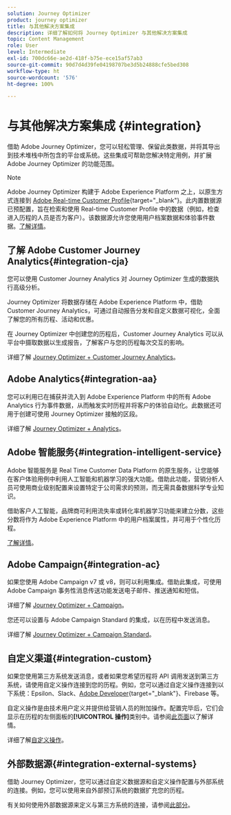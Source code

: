 ```yaml
---
solution: Journey Optimizer
product: journey optimizer
title: 与其他解决方案集成
description: 详细了解如何将 Journey Optimizer 与其他解决方案集成
topic: Content Management
role: User
level: Intermediate
exl-id: 700dc66e-ae2d-418f-b75e-ece15af57ab3
source-git-commit: 90d7d4d39fe04198707be3d5b24888cfe5bed308
workflow-type: ht
source-wordcount: '576'
ht-degree: 100%

---
```


# 与其他解决方案集成 {#integration}

借助 Adobe Journey Optimizer，您可以轻松管理、保留此类数据，并将其导出到技术堆栈中所包含的平台或系统。这些集成可帮助您解决特定用例，并扩展 Adobe Journey Optimizer 的功能范围。

>[!NOTE]
>
> Adobe Journey Optimizer 构建于 Adobe Experience Platform 之上，以原生方式连接到 [Adobe Real-time Customer Profile](https://experienceleague.adobe.com/docs/experience-platform/profile/home.html?lang=zh-Hans){target="_blank"}。此内置数据源已预配置，旨在检索和使用 Real-time Customer Profile 中的数据（例如，检查进入历程的人员是否为客户）。该数据源允许您使用用户档案数据和体验事件数据。[了解详情](../datasource/adobe-experience-platform-data-source.md)。

## 了解 Adobe Customer Journey Analytics{#integration-cja}

您可以使用 Customer Journey Analytics 对 Journey Optimizer 生成的数据执行高级分析。

Journey Optimizer 将数据存储在 Adobe Experience Platform 中，借助 Customer Journey Analytics，可通过自动报告分发和自定义数据可视化，全面了解您的所有历程、活动和优惠。

在 Journey Optimizer 中创建您的历程后，Customer Journey Analytics 可以从平台中摄取数据以生成报告，了解客户与您的历程每次交互的影响。

详细了解 [Journey Optimizer + Customer Journey Analytics](../reports/cja-ajo.md)。

## Adobe Analytics{#integration-aa}

您可以利用已在捕获并流入到 Adobe Experience Platform 中的所有 Adobe Analytics 行为事件数据，从而触发实时历程并将客户的体验自动化。此数据还可用于创建可使用 Journey Optimizer 接触的区段。

详细了解 [Journey Optimizer + Analytics](../event/about-analytics.md)。

## Adobe 智能服务{#integration-intelligent-service}

Adobe 智能服务是 Real Time Customer Data Platform 的原生服务，让您能够在客户体验用例中利用人工智能和机器学习的强大功能。借助此功能，营销分析人员可使用商业级别配置来设置特定于公司需求的预测，而无需具备数据科学专业知识。

借助客户人工智能，品牌商可利用流失率或转化率机器学习功能来建立分数，这些分数将作为 Adobe Experience Platform 中的用户档案属性，并可用于个性化历程。

[了解详情](../building-journeys/ai-services-overview.md)。


## Adobe Campaign{#integration-ac}

如果您使用 Adobe Campaign v7 或 v8，则可以利用集成。借助此集成，可使用 Adobe Campaign 事务性消息传送功能发送电子邮件、推送通知和短信。

详细了解 [Journey Optimizer + Campaign](../building-journeys/ajo-ac.md)。

您还可以设置与 Adobe Campaign Standard 的集成，以在历程中发送消息。

详细了解 [Journey Optimizer + Campaign Standard](../building-journeys/ajo-ac.md)。

## 自定义渠道{#integration-custom}

如果您使用第三方系统发送消息，或者如果您希望历程将 API 调用发送到第三方系统，请使用自定义操作连接到您的历程。例如，您可以通过自定义操作连接到以下系统：Epsilon、Slack、[Adobe Developer](https://developer.adobe.com){target="_blank"}、Firebase 等。

自定义操作是由技术用户定义并提供给营销人员的附加操作。配置完毕后，它们会显示在历程的左侧面板的&#x200B;**[!UICONTROL 操作]**&#x200B;类别中。请参阅[此页面](../building-journeys/about-journey-activities.md#action-activities)以了解详情。

详细了解[自定义操作](../action/about-custom-action-configuration.md)。

## 外部数据源{#integration-external-systems}

借助 Journey Optimizer，您可以通过自定义数据源和自定义操作配置与外部系统的连接。例如，您可以使用来自外部预订系统的数据扩充您的历程。

有关如何使用外部数据源来定义与第三方系统的连接，请参阅[此部分](../datasource/external-data-sources.md)。

